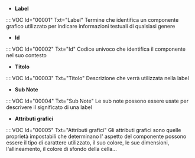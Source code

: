 - **Label**

 :  : VOC Id="00001" Txt="Label"
Termine che identifica un componente grafico utilizzato per indicare informazioni testuali di qualsiasi genere
                                                                                                  
- **Id**

 :  : VOC Id="00002" Txt="Id"
Codice univoco che identifica il componente nel suo contesto
                                                                                                  
- **Titolo**

 :  : VOC Id="00003" Txt="Titolo"
Descrizione che verrà utilizzata nella label
                                                                                                  
- **Sub Note**

 :  : VOC Id="00004" Txt="Sub Note"
Le sub note possono essere usate per descrivere il significato di una label
                                                                                                  
- **Attributi grafici**

 :  : VOC Id="00005" Txt="Attributi grafici"
Gli attributi grafici sono quelle proprietà impostabili che determinano l' aspetto del componente possono essere il tipo di carattere utilizzato, il suo colore, le sue dimensioni, l'allineamento, il colore di sfondo della cella...
